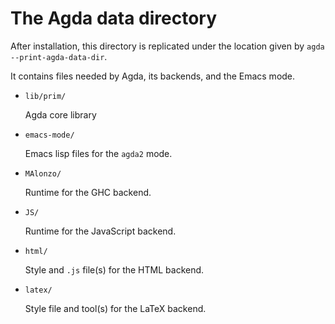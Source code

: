 # The Agda data directory

After installation, this directory is replicated under the location
given by `agda --print-agda-data-dir`.

It contains files needed by Agda, its backends, and the Emacs mode.

  * `lib/prim/`

    Agda core library

  * `emacs-mode/`

    Emacs lisp files for the `agda2` mode.

  * `MAlonzo/`

    Runtime for the GHC backend.

  * `JS/`

    Runtime for the JavaScript backend.

  * `html/`

    Style and `.js` file(s) for the HTML backend.

  * `latex/`

    Style file and tool(s) for the LaTeX backend.

